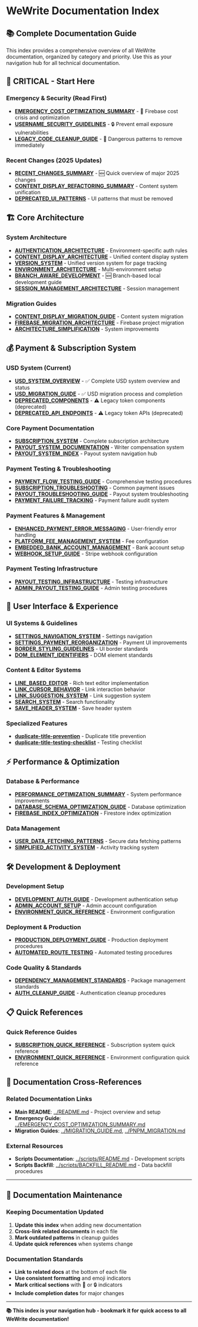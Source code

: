 # WeWrite Documentation Index

## 📚 Complete Documentation Guide

This index provides a comprehensive overview of all WeWrite documentation, organized by category and priority. Use this as your navigation hub for all technical documentation.

## 🚨 CRITICAL - Start Here

### Emergency & Security (Read First)
- **[EMERGENCY_COST_OPTIMIZATION_SUMMARY](../EMERGENCY_COST_OPTIMIZATION_SUMMARY.md)** - 🚨 Firebase cost crisis and optimization
- **[USERNAME_SECURITY_GUIDELINES](./USERNAME_SECURITY_GUIDELINES.md)** - 🔒 Prevent email exposure vulnerabilities
- **[LEGACY_CODE_CLEANUP_GUIDE](./LEGACY_CODE_CLEANUP_GUIDE.md)** - 🧹 Dangerous patterns to remove immediately

### Recent Changes (2025 Updates)
- **[RECENT_CHANGES_SUMMARY](./RECENT_CHANGES_SUMMARY.md)** - 🆕 Quick overview of major 2025 changes
- **[CONTENT_DISPLAY_REFACTORING_SUMMARY](./CONTENT_DISPLAY_REFACTORING_SUMMARY.md)** - Content system unification
- **[DEPRECATED_UI_PATTERNS](./DEPRECATED_UI_PATTERNS.md)** - UI patterns that must be removed

## 🏗️ Core Architecture

### System Architecture
- **[AUTHENTICATION_ARCHITECTURE](./AUTHENTICATION_ARCHITECTURE.md)** - Environment-specific auth rules
- **[CONTENT_DISPLAY_ARCHITECTURE](./CONTENT_DISPLAY_ARCHITECTURE.md)** - Unified content display system
- **[VERSION_SYSTEM](./VERSION_SYSTEM.md)** - Unified version system for page tracking
- **[ENVIRONMENT_ARCHITECTURE](./ENVIRONMENT_ARCHITECTURE.md)** - Multi-environment setup
- **[BRANCH_AWARE_DEVELOPMENT](./BRANCH_AWARE_DEVELOPMENT.md)** - 🆕 Branch-based local development guide
- **[SESSION_MANAGEMENT_ARCHITECTURE](./SESSION_MANAGEMENT_ARCHITECTURE.md)** - Session management

### Migration Guides
- **[CONTENT_DISPLAY_MIGRATION_GUIDE](./CONTENT_DISPLAY_MIGRATION_GUIDE.md)** - Content system migration
- **[FIREBASE_MIGRATION_ARCHITECTURE](./FIREBASE_MIGRATION_ARCHITECTURE.md)** - Firebase project migration
- **[ARCHITECTURE_SIMPLIFICATION](./ARCHITECTURE_SIMPLIFICATION.md)** - System improvements

## 💰 Payment & Subscription System

### USD System (Current)
- **[USD_SYSTEM_OVERVIEW](./USD_SYSTEM_OVERVIEW.md)** - ✅ Complete USD system overview and status
- **[USD_MIGRATION_GUIDE](./USD_MIGRATION_GUIDE.md)** - ✅ USD migration process and completion
- **[DEPRECATED_COMPONENTS](./DEPRECATED_COMPONENTS.md)** - ⚠️ Legacy token components (deprecated)
- **[DEPRECATED_API_ENDPOINTS](./DEPRECATED_API_ENDPOINTS.md)** - ⚠️ Legacy token APIs (deprecated)

### Core Payment Documentation
- **[SUBSCRIPTION_SYSTEM](./SUBSCRIPTION_SYSTEM.md)** - Complete subscription architecture
- **[PAYOUT_SYSTEM_DOCUMENTATION](./PAYOUT_SYSTEM_DOCUMENTATION.md)** - Writer compensation system
- **[PAYOUT_SYSTEM_INDEX](./PAYOUT_SYSTEM_INDEX.md)** - Payout system navigation hub

### Payment Testing & Troubleshooting
- **[PAYMENT_FLOW_TESTING_GUIDE](./PAYMENT_FLOW_TESTING_GUIDE.md)** - Comprehensive testing procedures
- **[SUBSCRIPTION_TROUBLESHOOTING](./SUBSCRIPTION_TROUBLESHOOTING.md)** - Common payment issues
- **[PAYOUT_TROUBLESHOOTING_GUIDE](./PAYOUT_TROUBLESHOOTING_GUIDE.md)** - Payout system troubleshooting
- **[PAYMENT_FAILURE_TRACKING](./PAYMENT_FAILURE_TRACKING.md)** - Payment failure audit system

### Payment Features & Management
- **[ENHANCED_PAYMENT_ERROR_MESSAGING](./ENHANCED_PAYMENT_ERROR_MESSAGING.md)** - User-friendly error handling
- **[PLATFORM_FEE_MANAGEMENT_SYSTEM](./PLATFORM_FEE_MANAGEMENT_SYSTEM.md)** - Fee configuration
- **[EMBEDDED_BANK_ACCOUNT_MANAGEMENT](./EMBEDDED_BANK_ACCOUNT_MANAGEMENT.md)** - Bank account setup
- **[WEBHOOK_SETUP_GUIDE](./WEBHOOK_SETUP_GUIDE.md)** - Stripe webhook configuration

### Payment Testing Infrastructure
- **[PAYOUT_TESTING_INFRASTRUCTURE](./PAYOUT_TESTING_INFRASTRUCTURE.md)** - Testing infrastructure
- **[ADMIN_PAYOUT_TESTING_GUIDE](./ADMIN_PAYOUT_TESTING_GUIDE.md)** - Admin testing procedures

## 🎨 User Interface & Experience

### UI Systems & Guidelines
- **[SETTINGS_NAVIGATION_SYSTEM](./SETTINGS_NAVIGATION_SYSTEM.md)** - Settings navigation
- **[SETTINGS_PAYMENT_REORGANIZATION](./SETTINGS_PAYMENT_REORGANIZATION.md)** - Payment UI improvements
- **[BORDER_STYLING_GUIDELINES](./BORDER_STYLING_GUIDELINES.md)** - UI border standards
- **[DOM_ELEMENT_IDENTIFIERS](./DOM_ELEMENT_IDENTIFIERS.md)** - DOM element standards

### Content & Editor Systems
- **[LINE_BASED_EDITOR](./LINE_BASED_EDITOR.md)** - Rich text editor implementation
- **[LINK_CURSOR_BEHAVIOR](./LINK_CURSOR_BEHAVIOR.md)** - Link interaction behavior
- **[LINK_SUGGESTION_SYSTEM](./LINK_SUGGESTION_SYSTEM.md)** - Link suggestion system
- **[SEARCH_SYSTEM](./SEARCH_SYSTEM.md)** - Search functionality
- **[SAVE_HEADER_SYSTEM](./SAVE_HEADER_SYSTEM.md)** - Save header system

### Specialized Features
- **[duplicate-title-prevention](./duplicate-title-prevention.md)** - Duplicate title prevention
- **[duplicate-title-testing-checklist](./duplicate-title-testing-checklist.md)** - Testing checklist

## ⚡ Performance & Optimization

### Database & Performance
- **[PERFORMANCE_OPTIMIZATION_SUMMARY](./PERFORMANCE_OPTIMIZATION_SUMMARY.md)** - System performance improvements
- **[DATABASE_SCHEMA_OPTIMIZATION_GUIDE](./DATABASE_SCHEMA_OPTIMIZATION_GUIDE.md)** - Database optimization
- **[FIREBASE_INDEX_OPTIMIZATION](./FIREBASE_INDEX_OPTIMIZATION.md)** - Firestore index optimization

### Data Management
- **[USER_DATA_FETCHING_PATTERNS](./USER_DATA_FETCHING_PATTERNS.md)** - Secure data fetching patterns
- **[SIMPLIFIED_ACTIVITY_SYSTEM](./SIMPLIFIED_ACTIVITY_SYSTEM.md)** - Activity tracking system

## 🛠️ Development & Deployment

### Development Setup
- **[DEVELOPMENT_AUTH_GUIDE](./DEVELOPMENT_AUTH_GUIDE.md)** - Development authentication setup
- **[ADMIN_ACCOUNT_SETUP](./ADMIN_ACCOUNT_SETUP.md)** - Admin account configuration
- **[ENVIRONMENT_QUICK_REFERENCE](./ENVIRONMENT_QUICK_REFERENCE.md)** - Environment configuration

### Deployment & Production
- **[PRODUCTION_DEPLOYMENT_GUIDE](./PRODUCTION_DEPLOYMENT_GUIDE.md)** - Production deployment procedures
- **[AUTOMATED_ROUTE_TESTING](./AUTOMATED_ROUTE_TESTING.md)** - Automated testing procedures

### Code Quality & Standards
- **[DEPENDENCY_MANAGEMENT_STANDARDS](./DEPENDENCY_MANAGEMENT_STANDARDS.md)** - Package management standards
- **[AUTH_CLEANUP_GUIDE](./AUTH_CLEANUP_GUIDE.md)** - Authentication cleanup procedures

## 📋 Quick References

### Quick Reference Guides
- **[SUBSCRIPTION_QUICK_REFERENCE](./SUBSCRIPTION_QUICK_REFERENCE.md)** - Subscription system quick reference
- **[ENVIRONMENT_QUICK_REFERENCE](./ENVIRONMENT_QUICK_REFERENCE.md)** - Environment configuration quick reference

## 🔗 Documentation Cross-References

### Related Documentation Links
- **Main README**: [../README.md](../README.md) - Project overview and setup
- **Emergency Guide**: [../EMERGENCY_COST_OPTIMIZATION_SUMMARY.md](../EMERGENCY_COST_OPTIMIZATION_SUMMARY.md)
- **Migration Guides**: [../MIGRATION_GUIDE.md](../MIGRATION_GUIDE.md), [../PNPM_MIGRATION.md](../PNPM_MIGRATION.md)

### External Resources
- **Scripts Documentation**: [../scripts/README.md](../scripts/README.md) - Development scripts
- **Scripts Backfill**: [../scripts/BACKFILL_README.md](../scripts/BACKFILL_README.md) - Data backfill procedures

---

## 📝 Documentation Maintenance

### Keeping Documentation Updated
1. **Update this index** when adding new documentation
2. **Cross-link related documents** in each file
3. **Mark outdated patterns** in cleanup guides
4. **Update quick references** when systems change

### Documentation Standards
- **Link to related docs** at the bottom of each file
- **Use consistent formatting** and emoji indicators
- **Mark critical sections** with 🚨 or 🔒 indicators
- **Include completion dates** for major changes

---

**📚 This index is your navigation hub - bookmark it for quick access to all WeWrite documentation!**
